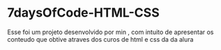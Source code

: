 # 7daysOfCode-HTML-CSS
Esse foi um projeto  desenvolvido por min , com intuito de apresentar os conteudo que obtive atraves dos curos de html e css da da alura
